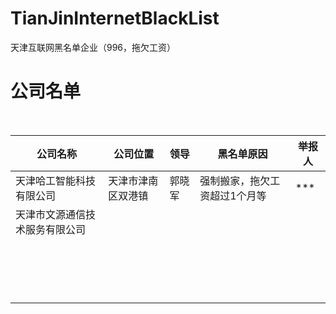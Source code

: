 # TianJinInternetBlackList
天津互联网黑名单企业（996，拖欠工资）



# 公司名单

​    

| 公司名称                       | 公司位置           | 领导   | 黑名单原因                    | 举报人 |
| ------------------------------ | ------------------ | ------ | ----------------------------- | ------ |
| 天津哈工智能科技有限公司       | 天津市津南区双港镇 | 郭晓军 | 强制搬家，拖欠工资超过1个月等 | ***    |
| 天津市文源通信技术服务有限公司 |                    |        |                               |        |
|                                |                    |        |                               |        |
|                                |                    |        |                               |        |
|                                |                    |        |                               |        |
|                                |                    |        |                               |        |
|                                |                    |        |                               |        |
|                                |                    |        |                               |        |
|                                |                    |        |                               |        |
|                                |                    |        |                               |        |
|                                |                    |        |                               |        |
|                                |                    |        |                               |        |
|                                |                    |        |                               |        |
|                                |                    |        |                               |        |
|                                |                    |        |                               |        |
|                                |                    |        |                               |        |
|                                |                    |        |                               |        |
|                                |                    |        |                               |        |
|                                |                    |        |                               |        |

